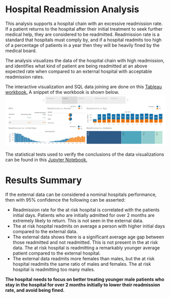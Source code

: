 # Hospital Readmission Analysis

This analysis supports a hospital chain with an excessive readmission rate. If a patient returns to the hospital after their initial treatment to seek further medical help, they are considered to be readmitted. Readmission rate is a standard that hospitals must comply by, and if a hospital readmits too high of a percentage of patients in a year then they will be heavily fined by the medical board. 

The analysis visualizes the data of the hospital chain with high readmission, and identifies what kind of patient are being readmitted at an above expected rate when compared to an external hospital with acceptable readmission rates.

The interactive visualization and SQL data joining are done on this  [Tableau workbook.](https://public.tableau.com/views/D210_medical_workbook/Story1?:language=en-US&:sid=&:display_count=n&:origin=viz_share_link) A snippet of the workbook is shown below.
![an example](Figures/tableau_screenshot.jpg)


The statistical tests used to verify the conclusions of the data visualizations can be found in this [Jupyter Notebook.](Readmission_Tests.ipynb)

# Results Summary
If the external data can be considered a nominal hospitals performance, then with 95% confidence the following can be asserted:
- Readmission rate for the at risk hospital is correlated with the patients initial days. Patients who are initially admitted for over 2 months are extremely likely to return. This is not seen in the external data.
- The at risk hospital readmits on average a person with higher initial days compared to the external data.
- The external data shows there is a significant average age gap between those readmitted and not readmitted. This is not present in the at risk data. The at risk hospital is readmitting a remarkably younger average patient compared to the external hospital.
- The external data readmits more females than males, but the at risk hospital readmits the same ratio of males and females. The at risk hospital is readmitting too many males.

**The hospital needs to focus on better treating younger male patients who stay in the hospital for over 2 months initially to lower their readmission rate, and avoid being fined.**




